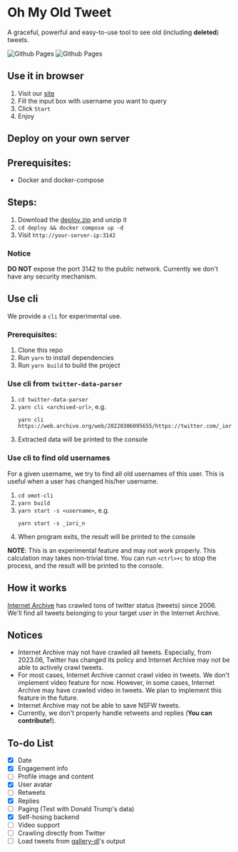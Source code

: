 # Oh My Old Tweet

A graceful, powerful and easy-to-use tool to see old (including **deleted**) tweets. 

![Github Pages](https://github.com/ayanamists/oh-my-old-tweet/actions/workflows/pages.yaml/badge.svg?event=push)
![Github Pages](https://github.com/ayanamists/oh-my-old-tweet/actions/workflows/docker.yaml/badge.svg?event=push)

## Use it in browser

1. Visit our [site](https://omot.ayayaya.org)
2. Fill the input box with username you want to query
3. Click `Start`
4. Enjoy

## Deploy on your own server

## Prerequisites:

- Docker and docker-compose

## Steps:

1. Download the [deploy.zip](https://github.com/ayanamists/oh-my-old-tweet/releases/download/v0.1.0/deploy.zip) and unzip it
2. `cd deploy && docker compose up -d`
3. Visit `http://your-server-ip:3142`

### Notice

**DO NOT** expose the port 3142 to the public network. Currently we don't have any security mechanism.

## Use cli

We provide a `cli` for experimental use. 

### Prerequisites:

1. Clone this repo
2. Run `yarn` to install dependencies
3. Run `yarn build` to build the project

### Use cli from `twitter-data-parser`

1. `cd twitter-data-parser`
2. `yarn cli <archived-url>`, e.g.
   ```
   yarn cli https://web.archive.org/web/20220306095655/https://twitter.com/_iori_n/status/523389174242488320
   ```
3. Extracted data will be printed to the console

### Use cli to find old usernames

For a given username, we try to find all old usernames of this user. This is useful when a user has changed his/her username. 

1. `cd omot-cli`
2. `yarn build`
3. `yarn start -s <username>`, e.g.
   ```
   yarn start -s _iori_n
   ```
4. When program exits, the result will be printed to the console  


**NOTE**: This is an experimental feature and may not work properly. This calculation may takes non-trivial time. You can run `<ctrl>+c` to stop the process, and the result will be printed to the console.

## How it works

[Internet Archive](https://archive.org/) has crawled tons of twitter status (tweets) since 2006. We'll find all tweets belonging to your target user in the Internet Archive.

## Notices

- Internet Archive may not have crawled all tweets. Especially, from 2023.06, Twitter has changed its policy and Internet Archive may not be able to actively crawl tweets.
- For most cases, Internet Archive cannot crawl video in tweets. We don't implement video feature for now. However, in some cases, Internet Archive may have crawled video in tweets. We plan to implement this feature in the future.
- Internet Archive may not be able to save NSFW tweets.
- Currently, we don't properly handle retweets and replies (**You can contribute!**).

## To-do List

- [x] Date
- [x] Engagement info
- [ ] Profile image and content
- [x] User avatar
- [ ] Retweets
- [x] Replies
- [ ] Paging (Test with Donald Trump's data)
- [x] Self-hosing backend
- [ ] Video support
- [ ] Crawling directly from Twitter
- [ ] Load tweets from [gallery-dl](https://github.com/mikf/gallery-dl)'s output
